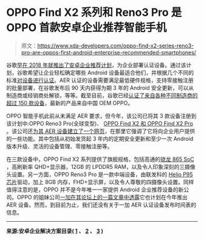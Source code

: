 # OPPO Find X2 系列和 Reno3 Pro 是 OPPO 首款安卓企业推荐智能手机

> 原文：<https://www.xda-developers.com/oppo-find-x2-series-reno3-pro-are-oppos-first-android-enterprise-recommended-smartphones/>

谷歌[早在 2018 年就推出了安卓企业推荐计划](https://www.xda-developers.com/google-introduce-android-enterprise-recommended-program/)，为企业部署认证设备。通过该计划，谷歌希望让企业轻松确定哪些 Android 设备最适合他们，并根据几个不同的标准[对设备进行认证](https://www.xda-developers.com/google-introduce-android-enterprise-recommended-program/)。AER 认证的设备需要满足最低硬件规格，支持零接触注册的批量部署，在谷歌发布后 90 天内获得为期 3 年的 Android 安全更新，可以从制造商或经销商处解锁，等等。截至目前，谷歌已经[认证了来自各种不同制造商的超过 150 款设备](https://androidenterprisepartners.withgoogle.com/devices/?_ga=2.221909528.1435708606.1587026263-2086192843.1587026263#!?aer)，最新的产品来自中国 OEM OPPO。

OPPO 智能手机此前从未满足 AER 要求，但今年，该公司已将其 3 款设备注册到该计划中:OPPO Reno3 Pro(全球变型)、 [OPPO Find X2 和 OPPO Find X2 Pro](https://www.xda-developers.com/oppo-find-x2-specifications-features-pricing-availability/) 。该公司还[为其 AER 设备建立了一个网页](https://www.oppo.com/en/aerb2b/)，在那里它强调了它将向企业用户提供的一些功能。其中包括从初始发货起 3 年内的定期安全更新和至少一次 Android 版本升级、灵活的设备管理、零接触注册等。

在三款设备中，OPPO Find X2 系列提供了旗舰规格，包括高通的[骁龙 865 SoC](https://www.xda-developers.com/qualcomm-snapdragon-865-processor-specifications-features/) ，高刷新率 QHD+显示器，12GB 的 LPDDR5 RAM，以及令人印象深刻的三摄像头设置。另一方面，OPPO Reno3 Pro 是一款中端设备，由联发科的 [Helio P95 芯片](https://www.xda-developers.com/mediatek-helio-p95-soc-apu-20-ai-accelerator-hyperengine-game-technology/)驱动，加上 8GB 内存，FHD+显示屏，以及令人尊敬的四摄像头设置。同样值得注意的是，OPPO 并不是今年唯一一家提供 Android 企业推荐设备的新公司。OPPO 的姐妹公司[一加在其论坛上的一篇文章中透露](https://www.xda-developers.com/oneplus-aims-devices-android-enterprise-recommended-this-year/)它也计划在今年推出 AER 设备。然而，到目前为止，我们还没有关于一加 AER 认证设备发布时间表的信息。

* * *

**来源:安卓企业解决方案目录( [1](https://androidenterprisepartners.withgoogle.com/device/#!/f4SwBZDIXYCrgpacRTi0) 、 [2](https://androidenterprisepartners.withgoogle.com/device/#!/SxYQPqdmUEoCZsz7NV9G) 、 [3](https://androidenterprisepartners.withgoogle.com/device/#!/M9WwEAj545YkpTeQY9Ep) )**